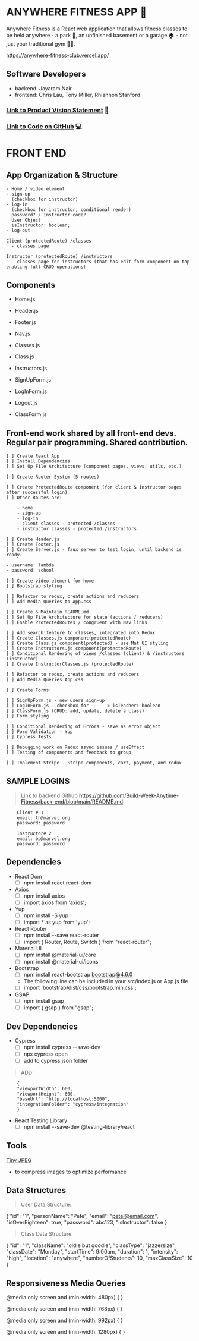 # ANYWHERE FITNESS APP 📱

Anywhere Fitness is a React web application that allows fitness classes to be held anywhere - a park 🌳, an unfinished basement or a garage 🏠 - not just your traditional gym 💪🏽.

https://anywhere-fitness-club.vercel.app/

## Software Developers

- backend: Jayaram Nair
- frontend: Chris Lau, Tony Miller, Rhiannon Stanford

### [Link to Product Vision Statement](https://docs.google.com/document/d/17laY8Irc5cRqvpqdT3f6nNUofOl09Lr0IAZZsVlr7JE/edit?usp=sharing) 📝

### [Link to Code on GitHub](https://github.com/Build-Week-Anytime-Fitness) 💻

# FRONT END

## App Organization & Structure

    - Home / video element
    - sign-up
      (checkbox for instructor)
    - log-in
      (checkbox for instructor, conditional render)
      password? / instructor code?
      User Object
      isInstructor: boolean;
    - log-out

    Client (protectedRoute) /classes
      - classes page

    Instructor (protectedRoute) /instructors
      - classes page for instructors (that has edit form component on top enabling full CRUD operations)

## Components

- Home.js
- Header.js
- Footer.js
- Nav.js

- Classes.js
- Class.js
- Instructors.js

- SignUpForm.js
- LogInForm.js
- Logout.js
- ClassForm.js

## Front-end work shared by all front-end devs. Regular pair programming. Shared contribution.

    [ ] Create React App
    [ ] Install Dependencies
    [ ] Set Up File Architecture (component pages, views, utils, etc.)

    [ ] Create Router System (5 routes)

    [ ] Create ProtectedRoute component (for client & instructor pages after successful login)
    [ ] Other Routes are:

        - home
        - sign-up
        - log-in
        - client classes - protected /classes
        - instructor classes - protected /instructors

    [ ] Create Header.js
    [ ] Create Footer.js
    [ ] Create Server.js - faux server to test login, until backend is ready.

    - username: lambda
    - password: school

    [ ] Create video element for home
    [ ] Bootstrap styling

    [ ] Refactor to redux, create actions and reducers
    [ ] Add Media Queries to App.css

    [ ] Create & Maintain README.md
    [ ] Set Up File Architecture for state (actions / reducers)
    [ ] Enable ProtectedRoutes / congruent with Nav links

    [ ] Add search feature to classes, integrated into Redux
    [ ] Create Classes.js component(protectedRoute)
    [ ] Create Class.js component(protected) - use Mat UI styling
    [ ] Create Instructors.js component(protectedRoute)
    [ ] Conditional Rendering of views /classes (client) & /instructors (instructor)
    [ ] Create InstructorClasses.js (protectedRoute)

    [ ] Refactor to redux, create actions and reducers
    [ ] Add Media Queries App.css

    [ ] Create Forms:

    [ ] SignUpForm.js - new users sign-up
    [ ] LogInForm.js - checkbox for ------> isTeacher: boolean
    [ ] ClassForm.js (CRUD: add, update, delete a class)
    [ ] Form styling

    [ ] Conditional Rendering of Errors - save as error object
    [ ] Form Validation - Yup
    [ ] Cypress Tests

    [ ] Debugging work on Redux async issues / useEffect
    [ ] Testing of components and feedback to group

    [ ] Implement Stripe - Stripe components, cart, payment, and redux

## SAMPLE LOGINS

> Link to backend Github https://github.com/Build-Week-Anytime-Fitness/back-end/blob/main/README.md

        Client # 1
        email: th@marvel.org
        password: password

        Instructor# 2
        email: bp@marvel.org
        password: password

## Dependencies

- React Dom
    - [ ] npm install react react-dom

- Axios
    - [ ] npm install axios
    - [ ] import axios from 'axios';

- Yup
    - [ ] npm install -S yup
    - [ ] import \* as yup from 'yup';

- React Router
    - [ ] npm install --save react-router
    - [ ] import { Router, Route, Switch } from "react-router";

- Material UI
    - [ ] npm install @material-ui/core
    - [ ] npm install @material-ui/icons

- Bootstrap
    - [ ] npm install react-bootstrap bootstrap@4.6.0
    - The following line can be included in your src/index.js or App.js file
    - [ ] import 'bootstrap/dist/css/bootstrap.min.css';

- GSAP
    - [ ] npm install gsap
    - [ ] import { gsap } from "gsap";

## Dev Dependencies

- Cypress
    - [ ] npm install cypress --save-dev
    - [ ] npx cypress open
    - [ ] add to cypress.json folder

> ADD:

        {
        "viewportWidth": 600,
        "viewportHeight": 600,
        "baseUrl": "http://localhost:5000",
        "integrationFolder": "cypress/integration"
        }

- React Testing Library
    - [ ] npm install --save-dev @testing-library/react

## Tools

[Tiny JPEG](https://tinyjpg.com/)

- to compress images to optimize performance

## Data Structures

> User Data Structure:

{ "id": "1", "personName": "Pete", "email": "petel@email.com", "isOverEighteen": true, "password": abc123, "isInstructor": false }

> Class Data Structure:

{ "id": "1", "className": "oldie but goodie", "classType": "jazzersize", "classDate": "Monday", "startTime": 9:00am, "duration": 1, "intensity": "high", "location": "anywhere", "numberOfStudents": 10, "maxClassSize": 10 }

## Responsiveness Media Queries

<!-- mobile -->

@media only screen and (min-width: 480px) {
}

<!-- tablet -->

@media only screen and (min-width: 768px) {
}

<!-- desktop -->

@media only screen and (min-width: 992px) {
}

<!-- wide-screen -->

@media only screen and (min-width: 1280px) {
}
